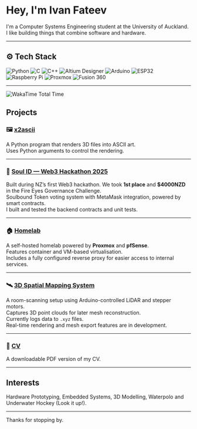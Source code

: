 # Hey, I'm Ivan Fateev

I'm a Computer Systems Engineering student at the University of Auckland. I like building things that combine software and hardware.

---

## ⚙️ Tech Stack

<p>
  <img src="https://img.shields.io/badge/Python-3776AB?style=for-the-badge&logo=python&logoColor=white" alt="Python" />
    <img src="https://img.shields.io/badge/C-00599C?style=for-the-badge&logo=c&logoColor=white" alt="C" />
  <img src="https://img.shields.io/badge/C++-00599C?style=for-the-badge&logo=c%2B%2B&logoColor=white" alt="C++" />
    <img src="https://img.shields.io/badge/Altium_Designer-A5915F?style=for-the-badge&logo=altiumdesigner&logoColor=white" alt="Altium Designer" />
  <img src="https://img.shields.io/badge/Arduino-00979D?style=for-the-badge&logo=arduino&logoColor=white" alt="Arduino" />
  <img src="https://img.shields.io/badge/ESP32-3C3C3C?style=for-the-badge&logo=espressif&logoColor=white" alt="ESP32" />
  <img src="https://img.shields.io/badge/Raspberry%20Pi-C51A4A?style=for-the-badge&logo=raspberrypi&logoColor=white" alt="Raspberry Pi" />
  <img src="https://img.shields.io/badge/Proxmox-E57000?style=for-the-badge&logo=proxmox&logoColor=white" alt="Proxmox" />
  <img src="https://img.shields.io/badge/Fusion%20360-FF6C37?style=for-the-badge&logo=autodesk&logoColor=white" alt="Fusion 360" />


</p>

---
![WakaTime Total Time](https://github-readme-stats-taupe-five-70.vercel.app/api/wakatime?username=ivanfnz&range=all_time&layout=compact&theme=dark&show_icons=true)





## Projects

### 🖼️ [x2ascii](https://github.com/ivanf-nz/x2ascii)  
A Python program that renders 3D files into ASCII art.  
Uses Python arguments to control the rendering.

---

### 🪪 [Soul ID — Web3 Hackathon 2025](https://github.com/se-camus/2025-web3-hackathon)  
Built during NZ’s first Web3 hackathon. We took **1st place** and **$4000NZD** in the Fire Eyes Governance Challenge.  
Soulbound Token voting system with MetaMask integration, powered by smart contracts.  
I built and tested the backend contracts and unit tests.

---

### 🏠 [Homelab](https://github.com/ivanf-nz/homelab)  
A self-hosted homelab powered by **Proxmox** and **pfSense**.  
Features container and VM-based virtualisation.  
Includes a fully configured reverse proxy for easier access to internal services.

---

### 🛰️ [3D Spatial Mapping System](https://github.com/ivanf-nz/realtime-mesh-renderer)  
A room-scanning setup using Arduino-controlled LiDAR and stepper motors.  
Captures 3D point clouds for later mesh reconstruction.  
Currently logs data to `.xyz` files.  
Real-time rendering and mesh export features are in development.

---

### 📄 [CV](https://github.com/ivanf-nz/career-public/blob/main/Ivan%20Fateev%20CV.pdf)  
A downloadable PDF version of my CV.

---

## Interests

Hardware Prototyping, Embedded Systems, 3D Modelling, Waterpolo and Underwater Hockey (Look it up!).

---

Thanks for stopping by.
